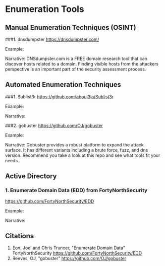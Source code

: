 # Enumeration Tools

## Manual Enumeration Techniques (OSINT)

###1. dnsdumpster
https://dnsdumpster.com/

Example:

Narrative: DNSdumpster.com is a FREE domain research tool that can discover hosts related to a domain. Finding visible hosts from the attackers perspective is an important part of the security assessment process. 

## Automated Enumeration Techniques

###1. Sublist3r
https://github.com/aboul3la/Sublist3r

Example:

Narrative:

###2. gobuster
https://github.com/OJ/gobuster

Example:

Narrative: Gobuster provides a robust platform to expand the attack surface. It has different variants including a brute force, fuzz, and dns version. Recommend you take a look at this repo and see what tools fit your needs.

## Active Directory
### 1. Enumerate Domain Data (EDD) from FortyNorthSecurity
https://github.com/FortyNorthSecurity/EDD

Example:

Narrative:

## Citations
1. Eon, Joel and Chris Truncer, "Enumerate Domain Data" FortyNorthSecurity https://github.com/FortyNorthSecurity/EDD
2. Reeves, OJ, "gobuster" https://github.com/OJ/gobuster
